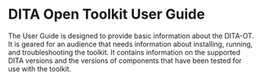 # DITA Open Toolkit User Guide

 The User Guide is designed to provide basic information about the DITA-OT. It is geared for an audience that needs information about installing, running, and troubleshooting the toolkit. It contains information on the supported DITA versions and the versions of components that have been tested for use with the toolkit.


